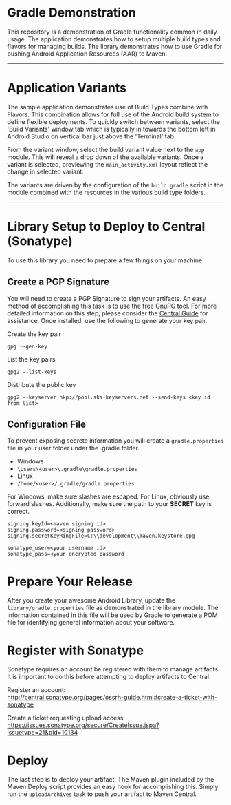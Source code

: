 # Gradle Demonstration
This repository is a demonstration of Gradle functionality common in daily usage. The application demonstrates how to setup multiple build types and flavors for managing builds. The library demonstrates how to use Gradle for pushing Android Application Resources (AAR) to Maven.

---
# Application Variants
The sample application demonstrates use of Build Types combine with Flavors. This combination allows for full use of the Android build system to define flexible deployments. To quickly switch between variants, select the 'Build Variants' window tab which is typically in towards the bottom left in Android Studio on vertical bar just above the 'Terminal' tab.

From the variant window, select the build variant value next to the ```app``` module. This will reveal a drop down of the available variants. Once a variant is selected, previewing the ```main_activity.xml``` layout reflect the change in selected variant.

The variants are driven by the configuration of the ```build.gradle``` script in the module combined with the resources in the various build type folders.

---

# Library Setup to Deploy to Central (Sonatype)
To use this library you need to prepare a few things on your machine. 

## Create a PGP Signature
You will need to create a PGP Signature to sign your artifacts. An easy method of accomplishing this task is to use the free [GnuPG tool](https://www.gnupg.org/download/). For more detailed information on this step, please consider the [Central Guide](http://central.sonatype.org/pages/working-with-pgp-signatures.html) for assistance. Once installed, use the following to generate your key pair.

Create the key pair
```
gpg --gen-key
```

List the key pairs
```
gpg2 --list-keys
```

Distribute the public key
```
gpg2 --keyserver hkp://pool.sks-keyservers.net --send-keys <key id from list>
```

## Configuration File
To prevent exposing secrete information you will create a ```gradle.properties``` file in your user folder under the .gradle folder.

 * Windows
  * ```\Users\<user>\.gradle\gradle.properties```
 * Linux
  * ```/home/<user>/.gradle/gradle.properties```

For Windows, make sure slashes are escaped. For Linux, obviously use forward slashes. Additionally, make sure the path to your **SECRET** key is correct.
```
signing.keyId=<maven signing id>
signing.password=<signing password>
signing.secretKeyRingFile=C:\\development\\maven.keystore.gpg

sonatype_user=<your username id>
sonatype_pass=<your encrypted password
```

# Prepare Your Release
After you create your awesome Android Library, update the ```library/gradle.properties``` file as demonstrated in the library module. The information contained in this file will be used by Gradle to generate a POM file for identifying general information about your software.

# Register with Sonatype
Sonatype requires an account be registered with them to manage artifacts. It is important to do this before attempting to deploy artifacts to Central.

Register an account:<br>
http://central.sonatype.org/pages/ossrh-guide.html#create-a-ticket-with-sonatype

Create a ticket requesting upload access:<br>
https://issues.sonatype.org/secure/CreateIssue.jspa?issuetype=21&pid=10134

# Deploy
The last step is to deploy your artifact. The Maven plugin included by the Maven Deploy script provides an easy hook for accomplishing this. Simply run the ```uploadArchives``` task to push your artifact to Maven Central.
